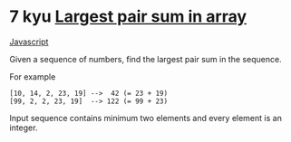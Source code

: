 # 7 kyu [Largest pair sum in array](https://www.codewars.com/kata/556196a6091a7e7f58000018)

<!-- START LANGUAGE_LINKS -->

[Javascript](./javascript.js)

<!-- END LANGUAGE_LINKS -->

Given a sequence of numbers, find the largest pair sum in the sequence.

For example
```
[10, 14, 2, 23, 19] -->  42 (= 23 + 19)
[99, 2, 2, 23, 19]  --> 122 (= 99 + 23)
```

Input sequence contains minimum two elements and every element is an integer.